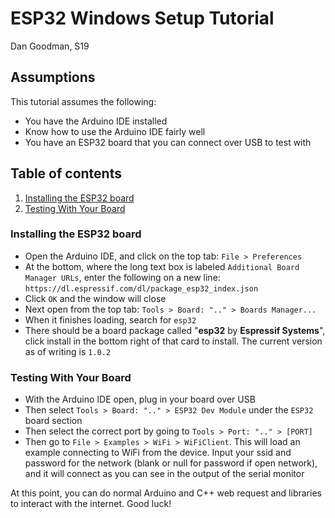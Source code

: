 # ESP32 Windows Setup Tutorial
Dan Goodman, S19

## Assumptions
This tutorial assumes the following:
- You have the Arduino IDE installed
- Know how to use the Arduino IDE fairly well
- You have an ESP32 board that you can connect over USB to test with

## Table of contents
1) [Installing the ESP32 board](#installing-the-esp32-board)
2) [Testing With Your Board](#testing-with-your-board)


### Installing the ESP32 board

- Open the Arduino IDE, and click on the top tab: `File > Preferences`
- At the bottom, where the long text box is labeled `Additional Board Manager URLs`, enter the following on a new line:
    `https://dl.espressif.com/dl/package_esp32_index.json`
- Click `OK` and the window will close
- Next open from the top tab: `Tools > Board: ".." > Boards Manager...`
- When it finishes loading, search for `esp32`
- There should be a board package called "**esp32** by **Espressif Systems**", click install in the bottom right of that card to install. The current version as of writing is `1.0.2`

### Testing With Your Board
- With the Arduino IDE open, plug in your board over USB
- Then select `Tools > Board: ".." > ESP32 Dev Module` under the `ESP32` board section
- Then select the correct port by going to `Tools > Port: ".." > [PORT]`
- Then go to `File > Examples > WiFi > WiFiClient`. This will load an example connecting to WiFi from the device. Input your ssid and password for the network (blank or null for password if open network), and it will connect as you can see in the output of the serial monitor

At this point, you can do normal Arduino and C++ web request and libraries to interact with the internet. Good luck!
